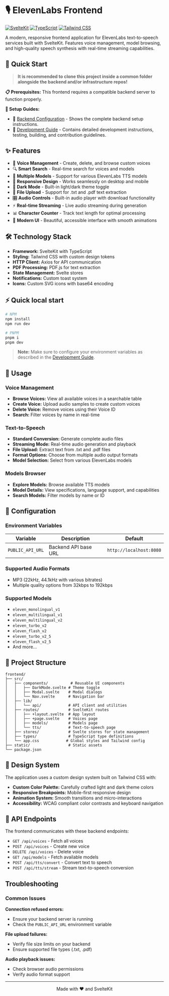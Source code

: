 # 🎙️ ElevenLabs Frontend

[![SvelteKit](https://img.shields.io/badge/SvelteKit-FF3E00?style=for-the-badge&logo=svelte&logoColor=white)](https://kit.svelte.dev/)
[![TypeScript](https://img.shields.io/badge/TypeScript-007ACC?style=for-the-badge&logo=typescript&logoColor=white)](https://www.typescriptlang.org/)
[![Tailwind CSS](https://img.shields.io/badge/Tailwind_CSS-38B2AC?style=for-the-badge&logo=tailwind-css&logoColor=white)](https://tailwindcss.com/)

A modern, responsive frontend application for ElevenLabs text-to-speech services built with SvelteKit. Features voice management, model browsing, and high-quality speech synthesis with real-time streaming capabilities.

## 🚀 Quick Start
> **It is recommended to clone this project inside a common folder alongside the backend and/or infrastructure repos!**

**📋 Prerequisites:** This frontend requires a compatible backend server to function properly.

**📖 Setup Guides:**
- 🔧 [Backend Configuration](docs/backend-setup.md) - Shows the complete backend setup instructions.
- 🧪 [Development Guide](docs/development.md) - Contains detailed development instructions, testing, building, and contribution guidelines.


## ✨ Features

- 🎵 **Voice Management** - Create, delete, and browse custom voices
- 🔍 **Smart Search** - Real-time search for voices and models
- 🎯 **Multiple Models** - Support for various ElevenLabs TTS models
- 📱 **Responsive Design** - Works seamlessly on desktop and mobile
- 🌙 **Dark Mode** - Built-in light/dark theme toggle
- 📄 **File Upload** - Support for .txt and .pdf text extraction
- 🎛️ **Audio Controls** - Built-in audio player with download functionality
- ⚡ **Real-time Streaming** - Live audio streaming during generation
- 📊 **Character Counter** - Track text length for optimal processing
- 🎨 **Modern UI** - Beautiful, accessible interface with smooth animations

## 🛠️ Technology Stack

- **Framework:** SvelteKit with TypeScript
- **Styling:** Tailwind CSS with custom design tokens
- **HTTP Client:** Axios for API communication
- **PDF Processing:** PDF.js for text extraction
- **State Management:** Svelte stores
- **Notifications:** Custom toast system
- **Icons:** Custom SVG icons with base64 encoding

## ⚡ Quick local start

```bash
# NPM
npm install
npm run dev

# PNPM
pnpm i
pnpm dev
```

> **Note:** Make sure to configure your environment variables as described in the [Development Guide](docs/development.md).

## 🎯 Usage

### Voice Management
- **Browse Voices:** View all available voices in a searchable table
- **Create Voice:** Upload audio samples to create custom voices
- **Delete Voice:** Remove voices using their Voice ID
- **Search:** Filter voices by name in real-time

### Text-to-Speech
- **Standard Conversion:** Generate complete audio files
- **Streaming Mode:** Real-time audio generation and playback
- **File Upload:** Extract text from .txt and .pdf files
- **Format Options:** Choose from multiple audio output formats
- **Model Selection:** Select from various ElevenLabs models

### Models Browser
- **Explore Models:** Browse available TTS models
- **Model Details:** View specifications, language support, and capabilities
- **Search Models:** Filter models by name or ID

## 🔧 Configuration

### Environment Variables

| Variable | Description | Default |
|----------|-------------|---------|
| `PUBLIC_API_URL` | Backend API base URL | `http://localhost:8080` |

### Supported Audio Formats

- MP3 (22kHz, 44.1kHz with various bitrates)
- Multiple quality options from 32kbps to 192kbps

### Supported Models

- `eleven_monolingual_v1`
- `eleven_multilingual_v1`
- `eleven_multilingual_v2`
- `eleven_turbo_v2`
- `eleven_flash_v2`
- `eleven_turbo_v2_5`
- `eleven_flash_v2_5`
- And more...

## 📁 Project Structure

```
frontend/
├── src/
│   ├── components/          # Reusable UI components
│   │   ├── DarkMode.svelte # Theme toggle
│   │   ├── Modal.svelte    # Modal dialogs
│   │   └── Nav.svelte      # Navigation bar
│   ├── lib/
│   │   └── api/            # API client and utilities
│   ├── routes/             # SvelteKit routes
│   │   ├── +layout.svelte  # App layout
│   │   ├── +page.svelte    # Voices page
│   │   ├── models/         # Models page
│   │   └── tts/            # Text-to-speech page
│   ├── stores/             # Svelte stores for state management
│   ├── types/              # TypeScript type definitions
│   └── app.css            # Global styles and Tailwind config
├── static/                 # Static assets
└── package.json
```

## 🎨 Design System

The application uses a custom design system built on Tailwind CSS with:

- **Custom Color Palette:** Carefully crafted light and dark theme colors
- **Responsive Breakpoints:** Mobile-first responsive design
- **Animation System:** Smooth transitions and micro-interactions
- **Accessibility:** WCAG compliant color contrasts and keyboard navigation

## 📝 API Endpoints

The frontend communicates with these backend endpoints:

- `GET /api/voices` - Fetch all voices
- `POST /api/voices` - Create new voice
- `DELETE /api/voices` - Delete voice
- `GET /api/models` - Fetch available models
- `POST /api/tts/convert` - Convert text to speech
- `POST /api/tts/stream` - Stream text-to-speech conversion

## Troubleshooting

### Common Issues

**Connection refused errors:**
- Ensure your backend server is running
- Check the `PUBLIC_API_URL` environment variable

**File upload failures:**
- Verify file size limits on your backend
- Ensure supported file types (.txt, .pdf)

**Audio playback issues:**
- Check browser audio permissions
- Verify audio format support

---

<div align="center">
  Made with ❤️ and SvelteKit
</div>